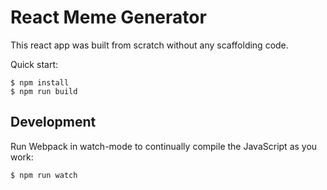 # React Meme Generator

This react app was built from scratch without any scaffolding code.

Quick start:

```
$ npm install
$ npm run build
````

## Development

Run Webpack in watch-mode to continually compile the JavaScript as you work:

```
$ npm run watch
```
